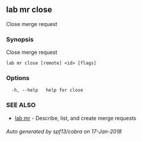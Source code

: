 ## lab mr close

Close merge request

### Synopsis


Close merge request

```
lab mr close [remote] <id> [flags]
```

### Options

```
  -h, --help   help for close
```

### SEE ALSO
* [lab mr](lab_mr.md)	 - Describe, list, and create merge requests

###### Auto generated by spf13/cobra on 17-Jan-2018
